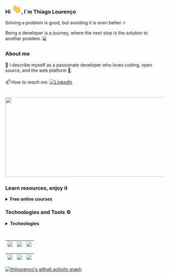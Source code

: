 ### Hi <img src="./assets/hi.gif" width="30">, I´m Thiago Lourenço

Solving a problem is good, but avoiding it is even better 🔥

Being a developer is a journey, where the next stop is the solution to another problem. 💻

### About me

🚀 I describe myself as a passionate developer who loves coding, open source, and the web platform :blue_heart:.

###### <span> 📫 How to reach me: [<img src="https://img.shields.io/badge/LinkedIn-%230077B5.svg?&style=flat-square&logo=linkedin&logoColor=white" alt="LinkedIn" />][linkedin]</span>

<div>
<img height="250" width="575" alt="" src="./assets/js.gif" />
</div>

### Learn resources, enjoy it
<details>
  <summary><b>Free online courses</b></summary>
  
  ## in English
  * [FreeCodeCamp](https://www.freecodecamp.org)
  * [SoloLearn](https://www.sololearn.com)
  * [Coursera](https://www.coursera.org)
  * [Khan Academy](https://www.khanacademy.org/)
  * [Harvard University](https://online-learning.harvard.edu/catalog/free)
  * [Udacity](https://www.udacity.com)
  * [Alison](https://alison.com)
  
  * [Apache Airflow | Learning path](https://github.com/jghoman/awesome-apache-airflow)
 
  ## in Portuguese
  * [Digital Innovation One](http://dio.me)
  * [Gama Accademy](https://www.gama.academy)
  * [Rocketseat](https://rocketseat.com.br)
  * [Fundação Bradesco](https://www.ev.org.br/Cursos)
  * [TIM Tec](https://cursos.timtec.com.br/courses)
  * [BRASIL MAIS DIGITAL](http://www.brasilmaisdigital.org.br/index.php/pt-br/)
  * [Centro Paula Souza](https://portalgeead.cps.sp.gov.br/mooc)
  * [Kultivi](https://kultivi.com)
</details>

### Technologies and Tools ⚙
<details>
  <summary><b>Technologies</b></summary>
<div>
<img src="https://cdn.svgporn.com/logos/nodejs-icon.svg" height="30" alt="Nodejs" />
  <img src="https://cdn.icon-icons.com/icons2/2415/PNG/512/express_original_logo_icon_146527.png" height="30" alt="Express" />
  <img src="https://cdn.icon-icons.com/icons2/2107/PNG/512/file_type_nestjs_icon_130355.png" height="30" alt="NestJS" />
  <img src="https://cdn.svgporn.com/logos/javascript.svg" height="30" alt="Javascript"/>
  <img src="https://cdn.svgporn.com/logos/typescript-icon.svg" height="30" alt="Typescript" />
  <img src="https://cdn.svgporn.com/logos/git-icon.svg" height="30" alt="Git">
   <img src="https://cdn.icon-icons.com/icons2/2107/PNG/512/file_type_jest_icon_130514.png" height="30" alt="Jest">
  <img src="https://img.icons8.com/color/452/mongodb.png" height="35" alt="MongoDB" />
  <img src="https://cdn.svgporn.com/logos/postgresql.svg" height="30" alt="PostgreSQL"/>
  <img src="https://cdn.svgporn.com/logos/redis.svg"  height="30" alt="Redis"/>
  <img src="https://cdn.svgporn.com/logos/react.svg"  height="30" alt="React"/>
  <img src="https://cdn.svgporn.com/logos/nextjs-icon.svg"  height="30" alt="Next"/>
  <img src="https://cdn.svgporn.com/logos/graphql.svg"  height="30" alt="Graphql"/>
  <img src="https://cdn.svgporn.com/logos/linux-tux.svg" height="30" alt="Linux">
  <img src="https://cdn.svgporn.com/logos/gnu.svg" height="30" alt="GNU">
  <img src="https://cdn.svgporn.com/logos/docker-icon.svg" height="30" alt="Docker">
  <img src="https://cdn.svgporn.com/logos/visual-studio-code.svg" height="30" alt="VScode">
</div>
</details>

[linkedin]: https://www.linkedin.com/in/thilourenco/
</br>


| ![](http://github-profile-summary-cards.vercel.app/api/cards/stats?username=thilourenco&theme=nord_dark) | ![](http://github-profile-summary-cards.vercel.app/api/cards/repos-per-language?username=thilourenco&hide=Html&theme=nord_dark) | ![](http://github-profile-summary-cards.vercel.app/api/cards/most-commit-language?username=thilourenco&theme=nord_dark) |
| :-: | :-: | :-: |

| ![](https://github-readme-stats.vercel.app/api?username=thilourenco&show_icons=true&custom_title=Thiago's%20Github%20Stats&theme=tokyonight&hide_border=true) | ![](https://github-readme-streak-stats.herokuapp.com/?user=thilourenco&theme=tokyonight&hide_border=true) | ![](https://github-profile-summary-cards.vercel.app/api/cards/productive-time?username=thilourenco&theme=tokyonight)
| :-: | :-: | :-: |


[![thilourenco's github activity graph](https://github-readme-activity-graph.cyclic.app/graph?username=thilourenco&theme=tokyo-night&hide_border=true)](https://github.com/thilourenco/github-readme-activity-graph)
